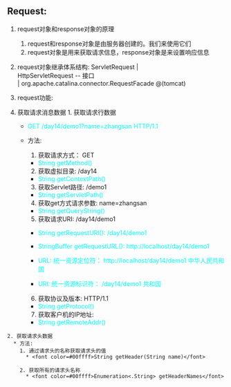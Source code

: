 ## Request:
1. request对象和response对象的原理
    1. request和response对象是由服务器创建的。我们来使用它们
    2. request对象是用来获取请求信息，response对象是来设置响应信息
    
2. request对象继承体系结构:
    ServletRequest
        |   
    HttpServletRequest  --  接口    
        |
org.apache.catalina.connector.RequestFacade @(tomcat)

3. request功能:
  1. 获取请求消息数据
    1. 获取请求行数据
      * <font color=#00ffff>GET  /day14/demo1?name=zhangsan  HTTP/1.1</font>
      * 方法:
        1. 获取请求方式： GET
          * <font color=#00ffff>String getMethod()</font>

        2. 获取虚拟目录: /day14
          * <font color=#00ffff>String getContextPath()</font>

        3. 获取Servlet路径: /demo1
          * <font color=#00ffff>String getServletPath()</font>

        4. 获取get方式请求参数: name=zhangsan
          * <font color=#00ffff>String getQueryString()</font>

        5. 获取请求URI: /day14/demo1
          * <font color=#00ffff>String getRequestURI():  /day14/demo1</font>
          * <font color=#00ffff>StringBuffer getRequestURL():  http://localhost/day14/demo1</font>

          * <font color=#00ffff>URL: 统一资源定位符： http://localhost/day14/demo1 中华人民共和国</font>
          * <font color=#00ffff>URI: 统一资源标识符： /day14/demo1 共和国</font>
        6. 获取协议及版本: HTTP/1.1
          * <font color=#00ffff>String getProtocol()</font>

        7. 获取客户机的IP地址: 
          * <font color=#00ffff>String getRemoteAddr()</font>
    
    2. 获取请求头数据
      * 方法:
        1. 通过请求头的名称获取请求头的值
          * <font color=#00ffff>String getHeader(String name)</font>
          
        2. 获取所有的请求头名称
          * <font color=#00ffff>Enumeration<.String> getHeaderNames</font>
